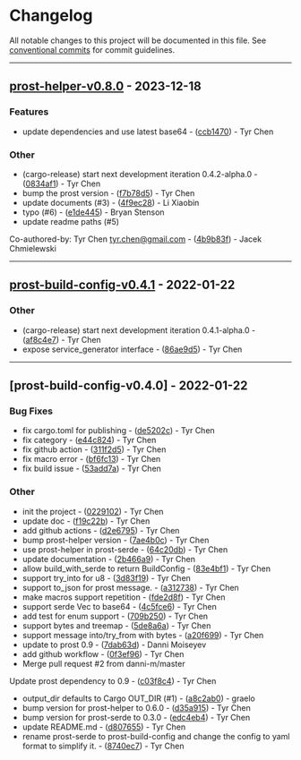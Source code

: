 # Changelog

All notable changes to this project will be documented in this file. See [conventional commits](https://www.conventionalcommits.org/) for commit guidelines.

---
## [prost-helper-v0.8.0](https://github.com/tyrchen/prost-helper/compare/prost-build-config-v0.4.1..prost-helper-v0.8.0) - 2023-12-18

### Features

- update dependencies and use latest base64 - ([ccb1470](https://github.com/tyrchen/prost-helper/commit/ccb147004848b19e7387f0215393d91c0577d689)) - Tyr Chen

### Other

- (cargo-release) start next development iteration 0.4.2-alpha.0 - ([0834af1](https://github.com/tyrchen/prost-helper/commit/0834af1d93dcea73fe37d338f9bd4465c15f58dd)) - Tyr Chen
- bump the prost version - ([f7b78d5](https://github.com/tyrchen/prost-helper/commit/f7b78d55760b3d16d542f26e6e09ca6a22e315fd)) - Tyr Chen
- update documents (#3) - ([4f9ec28](https://github.com/tyrchen/prost-helper/commit/4f9ec2845064fec7bc48a1f72b8470914404fab6)) - Li Xiaobin
- typo (#6) - ([e1de445](https://github.com/tyrchen/prost-helper/commit/e1de4453b2ba6efcd426f79083757ca9411e79d1)) - Bryan Stenson
- update readme paths (#5)

Co-authored-by: Tyr Chen <tyr.chen@gmail.com> - ([4b9b83f](https://github.com/tyrchen/prost-helper/commit/4b9b83fc4277dc4452e6eab27816a7319fbaa6f5)) - Jacek Chmielewski

---
## [prost-build-config-v0.4.1](https://github.com/tyrchen/prost-helper/compare/prost-build-config-v0.4.0..prost-build-config-v0.4.1) - 2022-01-22

### Other

- (cargo-release) start next development iteration 0.4.1-alpha.0 - ([af8c4e7](https://github.com/tyrchen/prost-helper/commit/af8c4e726693a7eeaf86aae473ab6c4a8c321145)) - Tyr Chen
- expose service_generator interface - ([86ae9d5](https://github.com/tyrchen/prost-helper/commit/86ae9d5d89f23959f59a8a0dc759981f31f8d9c9)) - Tyr Chen

---
## [prost-build-config-v0.4.0] - 2022-01-22

### Bug Fixes

- fix cargo.toml for publishing - ([de5202c](https://github.com/tyrchen/prost-helper/commit/de5202cbf465187d03a3d4b82fce79ce9df1bce2)) - Tyr Chen
- fix category - ([e44c824](https://github.com/tyrchen/prost-helper/commit/e44c82402afb7126f90248028590ed5d9bd2cfb2)) - Tyr Chen
- fix github action - ([311f2d5](https://github.com/tyrchen/prost-helper/commit/311f2d53e259bb1873c75a7a184bedd848191011)) - Tyr Chen
- fix macro error - ([bf6fc13](https://github.com/tyrchen/prost-helper/commit/bf6fc13eca8c2eb24028f4c3993622626469af7b)) - Tyr Chen
- fix build issue - ([53add7a](https://github.com/tyrchen/prost-helper/commit/53add7a84fd76ca58c7d6777a385e60fdc1e03df)) - Tyr Chen

### Other

- init the project - ([0229102](https://github.com/tyrchen/prost-helper/commit/022910282285d6885fab8e348a66cd227364755d)) - Tyr Chen
- update doc - ([f19c22b](https://github.com/tyrchen/prost-helper/commit/f19c22b579b661e687435e2dfcd9a246a51046a6)) - Tyr Chen
- add github actions - ([d2e6795](https://github.com/tyrchen/prost-helper/commit/d2e67953a973ecc545dcf74680e833215715c40a)) - Tyr Chen
- bump prost-helper version - ([7ae4b0c](https://github.com/tyrchen/prost-helper/commit/7ae4b0c5f78cdddda0789ca6ef07c145d647d7c8)) - Tyr Chen
- use prost-helper in prost-serde - ([64c20db](https://github.com/tyrchen/prost-helper/commit/64c20db44d2e26f50ed36c7d33bdefb2656c66c0)) - Tyr Chen
- update documentation - ([2b466a9](https://github.com/tyrchen/prost-helper/commit/2b466a95b41d8c2846b566ea2ec0bf8c58d821db)) - Tyr Chen
- allow build_with_serde to return BuildConfig - ([83e4bf1](https://github.com/tyrchen/prost-helper/commit/83e4bf1558b635bf720d0655568a9a09589d2b4b)) - Tyr Chen
- support try_into for u8 - ([3d83f19](https://github.com/tyrchen/prost-helper/commit/3d83f1971811abd33a0dbe32985a565c09b5ee2f)) - Tyr Chen
- support to_json for prost message. - ([a312738](https://github.com/tyrchen/prost-helper/commit/a3127384c4f5157bc4483646795c2fd4cea0590c)) - Tyr Chen
- make macros support repetition - ([fde2d8f](https://github.com/tyrchen/prost-helper/commit/fde2d8f185c1fe047f92a1eb39ee4803d52f917b)) - Tyr Chen
- support serde Vec<u8> to base64 - ([4c5fce6](https://github.com/tyrchen/prost-helper/commit/4c5fce6d78bab62dad09ba0db67fea48202ed02f)) - Tyr Chen
- add test for enum support - ([709b250](https://github.com/tyrchen/prost-helper/commit/709b25087be2694a6e4585f620e10f2d188e5c03)) - Tyr Chen
- support bytes and treemap - ([5de8a6a](https://github.com/tyrchen/prost-helper/commit/5de8a6af96323b277fa85016474465fb8d17f484)) - Tyr Chen
- support message into/try_from with bytes - ([a20f699](https://github.com/tyrchen/prost-helper/commit/a20f6994cb3b57f6bdf456db41a8c6db1c6eb396)) - Tyr Chen
- update to prost 0.9 - ([7dab63d](https://github.com/tyrchen/prost-helper/commit/7dab63dd3b25cf0bca70a8b489877236b044ffc2)) - Danni Moiseyev
- add github workflow - ([0f3ef96](https://github.com/tyrchen/prost-helper/commit/0f3ef96f6ada6f20a0cf5a9d5e0fe024c4f04b4c)) - Tyr Chen
- Merge pull request #2 from danni-m/master

Update prost dependency to 0.9 - ([c03f8c4](https://github.com/tyrchen/prost-helper/commit/c03f8c4e87ea478eff7b5a4d7a53dd74ef333859)) - Tyr Chen
- output_dir defaults to Cargo OUT_DIR (#1) - ([a8c2ab0](https://github.com/tyrchen/prost-helper/commit/a8c2ab0254c5f094feae69853f22251c449a25d4)) - graelo
- bump version for prost-helper to 0.6.0 - ([d35a915](https://github.com/tyrchen/prost-helper/commit/d35a915829ee764773ecc86a967c7596947d1c08)) - Tyr Chen
- bump version for prost-serde to 0.3.0 - ([edc4eb4](https://github.com/tyrchen/prost-helper/commit/edc4eb4fd5a9851f378c319383be39e962549d4d)) - Tyr Chen
- update README.md - ([d807655](https://github.com/tyrchen/prost-helper/commit/d807655687de0dd7f1fd323a063f990722ef0778)) - Tyr Chen
- rename prost-serde to prost-build-config and change the config to yaml
format to simplify it. - ([8740ec7](https://github.com/tyrchen/prost-helper/commit/8740ec72d9016fa5b2f9c5bd01ff26fa49470c17)) - Tyr Chen

<!-- generated by git-cliff -->
